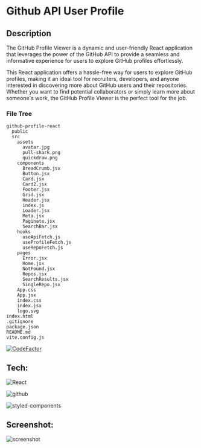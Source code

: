 # Github API User Profile

## Description

The GitHub Profile Viewer is a dynamic and user-friendly React application that leverages the power of the GitHub API to provide a seamless and informative experience for users to explore GitHub profiles effortlessly.

This React application offers a hassle-free way for users to explore GitHub profiles, making it an ideal tool for recruiters, developers, and anyone interested in discovering more about GitHub users and their repositories. Whether you want to find potential collaborators or simply learn more about someone's work, the GitHub Profile Viewer is the perfect tool for the job.

### File Tree

```
github-profile-react
  public
  src
    assets
      avatar.jpg
      pull-shark.png
      quickdraw.png
    components
      BreadCrumb.jsx
      Button.jsx
      Card.jsx
      Card2.jsx
      Footer.jsx
      Grid.jsx
      Header.jsx
      index.js
      Loader.jsx
      Meta.jsx
      Paginate.jsx
      SearchBar.jsx
    hooks
      useApiFetch.js
      useProfileFetch.js
      useRepoFetch.js
    pages
      Error.jsx
      Home.jsx
      NotFound.jsx
      Repos.jsx
      SearchResults.jsx
      SingleRepo.jsx
    App.css
    App.jsx
    index.css
    index.jsx
    logo.svg
index.html
.gitignore
package.json
README.md
vite.config.js
```

[![CodeFactor](https://www.codefactor.io/repository/github/codelikeagirl29/github-profile-search/badge)](https://www.codefactor.io/repository/github/codelikeagirl29/github-profile-search)

## Tech:

![React](https://img.shields.io/badge/react-%2320232a.svg?style=for-the-badge&logo=react&logoColor=%2361DAFB)

![github](https://img.shields.io/badge/github-%23121011.svg?style=for-the-badge&logo=github&logoColor=white)

![styled-components](https://img.shields.io/badge/styled--components-DB7093?style=for-the-badge&logo=styled-components&logoColor=white)

## Screenshot:

![screenshot](https://res.cloudinary.com/codelikeagirl29/image/upload/v1696287678/projects/Repositories_-_Github_codelikeagirl29_gkq5yn.png)
